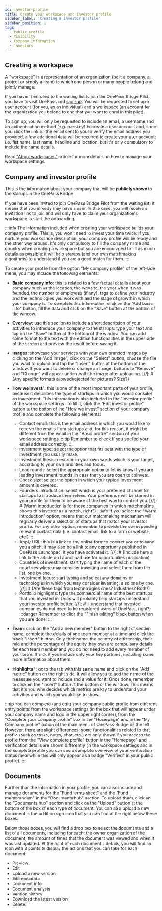 ```yaml
---
id: investor-profile
title: Create your workspace and investor profile
sidebar_label: 'Creating a investor profile'
sidebar_position: 1
tags:
  - Public profile
  - Visibility
  - Company information
  - Investors
---
```


## Creating a workspace

A "workspace" is a representation of an organization (be it a company, a project or simply a team) to which one person or many people belong and jointly manage.

If you haven't enrolled to the waiting list to join the OnePass Bridge Pilot, you have to visit OnePass and [sign-up](https://app.getonepass.eu/signup). You will be requested to set up a user account (for you, as an individual) and a workspace (an account for the organization you belong to and that you want to enrol in this pilot).

To sign up, you will only be requested to include an email, a username and an authentication method (e.g. passkey) to create a user account and, once you click the link on the email sent to you to verify the email address you provided, a few additional data will be required to create your user account: i.e. fist name, last name, headline and location, but it's only compulsory to include the name details.

Read ["About workspaces"](./../../profile/organization.md) article for more details on how to manage your workspace settings.

## Company and investor profile

This is the information about your company that will be **publicly shown** to the starups in the OnePass Bridge.

If you have been invited to join OnePass Bridge Pilot from the waiting list, it means that you already may have a user. In this case, you will receive a invitation link to join and will only have to claim your organization's workspace to start the onboarding.

:::info
The information included when creating your workspace builds your company profile. This is, you won't need to invest your time twice: if you nurture your workspace description, your company profile will be ready and the other way around. It's only compulsory to fill the company name and country when creating a workspace but you are encouraged to fill as much details as possible: it will help starups (and our own matchmaking algorithms) to understand if you are a good match for them.
:::

To create your profile from the option "My company profile" of the left-side menu, you may include the following elements:

- **Basic company info**: this is related to a few factual details about your company such as the location, the website, the year when it was founded, the number of employess (if any), tags to define your industry and the technologies you work with and the stage of growth in which your company is. To complete this information, click on the "Add basic info" button, fill the data and click on the "Save" button at the bottom of the window.

- **Overview**: use this section to include a short description of your activities to introduce your company to the starups: type your text and tap on the "Save" button at the bottom of the window. You can add some format to the text with the edition functionalities in the upper side of the screen and preview the result before saving it.

- **Images**: showcase your services with your own branded images by clicking on the "Add image", click on the "Select" button, choose the file you want to upload and tap the "Insert" button at the bottom of the window. If you want to delete or change an image, buttons to "Remove" and "Change" will appear underneath the image after uploading.
  [//]: # (Any specific formats allowed/rejected for pictures? Size?)

- **How we invest"**: this is one of the most important parts of your profile, because it describes the type of startups in which you would consider an investment. This information is also included in the "Investor profile" of the workspace settings. To fill it, click the "Edit investor profile" button at the botton of the "How we invest" section of your company profile and complete the following elements:

  - Contact email: this is the email address in which you would like to receive the emails from startups and, for this reason, it might be different from the email in the "Basic profile" section of your workspace settings.
    :::tip
    Remember to check if you spelled your email address correctly!
    :::
  - Investment type: select the option that fits best with the type of investment you usually make.
  - Investment thesis: describe in your own words which is your target, according to your own priorities and focus.
  - Lead rounds: select the appropriate option to let us know if you are leading investment rounds, in case that you are open to coinvest.
  - Check size: select the option in which your typical investment amount is covered.
  - Founders introduction: select which is your preferred channel for startups to introduce themselves. Your preference will be starred in your profile for them to be aware of the best way to contact you.
    [//]: # (Warm introduction is for those companies in which matchmakins shows this investor as a match, right?)
    :::info
    If you select the "Warm introduction" option, means that our matchmaking mechanism will regularly deliver a selection of startups that match your investor profile. For any other option, remember to provide the corresponding relevant contact data (i.e. contact email, link to a form or website, etc.)
    :::
  - Apply URL: this is a link to any online form to contact you or to send you a pitch. It may also be a link to any opportunity published in OnePass Launchpad, it you have activated it.
    [//]: # (Include here a link to the article on Launchpad use for opportunities publication)
  - Countries of investment: start typing the name of each of the countries where may consider investing and select them from the list, one by one.
  - Investment focus: start typing and select any domains or technologies in which you may consider investing, also one by one.
    [//]: # (Are these tags from technologies ones? Industries? Both?)
  - Portfolio highlights: type the commercial name of the best startups that you invested in. Docs will probably help startups understand your investor profile better.
    [//]: # (I understand that invested companies do not need to be registered users of OnePass, right?)
    :::danger
    Remember to click the "Finish editing" black button when you are done!
    :::

- **Team**: click on the "Add a new member" button to the right of section name, complete the details of one team member at a time and click the black "Insert" button. Only their name, the country of citizenship, their role and the percentage of the equity they own are compulsory details for each team member and you do not need to add every member of your team. It's ok if you include only your key partners, including some more information about them.

- **Highlights"**: go to the tab with this same name and click on the "Add metric" button on the right side. It will allow you to add the name of the meassure you want to include and a value for it. Once done, remember to click on the "Insert" button at the bottom of the window. This means that it's you who decides which metrics are key to understand your activities and which you would like to show.

:::tip
You can complete (and edit) your company public profile from different entry points: from the workspace settings (in the box that will appear under your company name and logo in the upper right corner), from the "Complete your company profile" box in the "Homepage" and in the "My Company profile" option of the main menu of OnePass Bridge on the left.
However, there are slight differences: some functionalities related to that profile (such as tasks, notes, chat, etc.) are only shown if you access the profile from the "View complete profile" button in the "Homepage" and verification details are shown differently (in the workspace settings and in the complete profile you can see a complete overview of your verification status meanwhile this will only appear as a badge "Verified" in your public profile).
:::

## Documents

Further than the information in your profile, you can also include and manage documents for the "Fund terms sheet" and the "Fund memorandum" in the "Documents hub" section. To upload them, click on the "Documents hub" section and click on the "Upload" button at the bottom of the box of each type of document. You can also upload a new document in the addition sign icon that you can find at the right below these boxes.

Below those boxes, you will find a drop box to select the documents and a list of all documents, including for each: the owner organization of the document, the amount of times that the document was viewed and when it was last updated. At the right of each document's details, you will find an icon with 3 points to display the actions that you can take for each document:

- Preview
- Edit
- Upload a new version
- Edit metadata
- Document info
- Document analysis
- Version history
- Download the latest version
- Delete.
